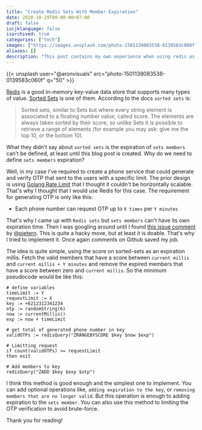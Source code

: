```yaml
---
title: "Create Redis Sets With Member Expiration"
date: 2020-10-29T00:00:00+07:00
draft: false
iscjklanguage: false
isarchived: true
categories: ["tech"]
images: ["https://images.unsplash.com/photo-1501139083538-0139583c060f?w=1920&q=50"]
aliases: []
description: "This post contains my own experience when using redis as a cache to set sets member expiration on the same key"
---
```


{{< unsplash user="@aronvisuals" src="photo-1501139083538-0139583c060f" q="50" >}}

[Redis](https://redis.io) is a good in-memory key-value data store that supports many types of value. [Sorted Sets](https://redis.io/topics/data-types-intro#sorted-sets) is one of them. According to the docs `sorted sets` is:

> Sorted sets, similar to Sets but where every string element is associated to a floating number value, called score. The elements are always taken sorted by their score, so unlike Sets it is possible to retrieve a range of elements (for example you may ask: give me the top 10, or the bottom 10).

What they didn't say about `sorted sets` is the expiration of `sets members` can't be defined, at least until this blog post is created. Why do we need to define `sets members` expiration?

Well, in my case I've required to create a phone service that could generate and verify OTP that sent to the users with a specific limit. The prior design is using [Golang Rate Limit](https://godoc.org/golang.org/x/time/rate) that I thought it couldn't be horizontally scalable. That's why I thought that I would use Redis for this case. The requirement for generating OTP is only like this:

- Each phone number can request OTP up to `X times` per `Y minutes`

That's why I came up with `Redis sets` but `sets members` can't have its own expiration time. Then I was googling around until I found [this issue comment](https://github.com/redis/redis/issues/135#issuecomment-2361996) by [@pietern](https://github.com/pietern). This is quite a hacky move, but at least it is doable. That's why I tried to implement it. Once again comments on Github saved my job.

The idea is quite simple, using the score on sorted-sets as an expiration millis. Fetch the valid members that have a score between `current millis` and `current millis + Y minutes` and remove the expired members that have a score between zero and `current millis`. So the minimum pseudocode would be like this:

```plain
# define variables
timeLimit := Y
requestLimit := X
key := +6212312341234
otp := randomString(6)
now := currentMillis()
exp := now + timeLimit

# get total of generated phone number in key
validOTPs := redisQuery("ZRANGEBYSCORE $key $now $exp")

# Limitting request
if count(validOTPs) >= requestLimit
then exit

# Add members to key
redisQuery("ZADD $key $exp $otp")
```

I think this method is good enough and the simplest one to implement. You can add optional operations like, `adding expiration to the key`, or `removing members that are no longer valid`. But this operation is enough to adding expiration to the `sets member`. You can also use this method to limiting the OTP verification to avoid brute-force.

Thank you for reading!
